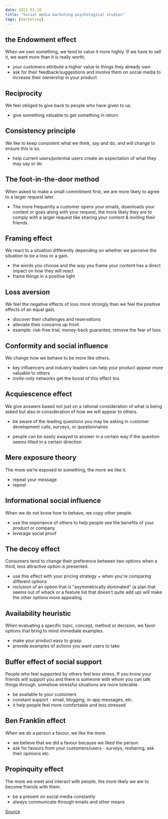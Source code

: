 ```yaml
---
date: 2021-01-10
title: "Social media marketing psychological studies"
tags: [marketing]
---
```


## the Endowment effect

When we own something, we tend to value it more highly. If we have to sell it, we want more than it is really worth.

- your customers attribute a higher value to things they already own
- ask for their feedback/suggestions and involve them on social media to increase their ownership in your product

## Reciprocity

We feel obliged to give back to people who have given to us.

- give something valuable to get something in return

## Consistency principle

We like to keep consistent what we think, say and do, and will change to ensure this is so.

- help current users/potential users create an expectation of what they may say or do

## The foot-in-the-door method

When asked to make a small commitment first, we are more likely to agree to a larger request later.

- The more frequently a customer opens your emails, downloads your content or goes along with your request, the more likely they are to comply with a larger request like sharing your content & inviting their friends.

## Framing effect

We react to a situation differently depending on whether we perceive the situation to be a loss or a gain.

- the words you choose and the way you frame your content has a direct impact on how they will react
- frame things in a positive light

## Loss aversion

We feel the negative effects of loss more strongly than we feel the positive effects of an equal gain.

- discover their challenges and reservations
- alleviate their concerns up front
- example: risk-free trial, money-back guarantee, remove the fear of loss

## Conformity and social influence

We change how we behave to be more like others.

- key influencers and industry leaders can help your product appear more valuable to others
- invite-only networks get the boost of this effect too

## Acquiescence effect

We give answers based not just on a rational consideration of what is being asked but also in consideration of how we will appear to others.

- be aware of the leading questions you may be asking in customer development calls, surveys, or questionnaires

- people can be easily swayed to answer in a certain way if the question seems tilted in a certain direction

## Mere exposure theory

The more we’re exposed to something, the more we like it.

- repeat your message
- repost

## Informational social influence

When we do not know how to behave, we copy other people.

- use the experience of others to help people see the benefits of your product or company
- leverage social proof

## The decoy effect

Consumers tend to change their preference between two options when a third, less attractive option is presented.

- use this effect with your pricing strategy + when you're comparing different options
- inclusion of an option that is “asymmetrically dominated” (a plan that seems out of whack or a feature list that doesn’t quite add up) will make the other options more appealing

## Availability heuristic

When evaluating a specific topic, concept, method or decision, we favor options that bring to mind immediate examples.

- make your product easy to grasp
- provide examples of actions you want users to take

## Buffer effect of social support

People who feel supported by others feel less stress. If you know your friends will support you and there is someone with whom you can talk things through, somehow stressful situations are more tolerable.

- be available to your customers
- constant support - email, blogging, in-app messages, etc.
- it help people feel more comfortable and less stressed

## Ben Franklin effect

When we do a person a favour, we like the more.

- we believe that we did a favour because we liked the person
- ask for favours from your customers/users - surveys, resharing, ask their opinions etc.

## Propinquity effect

The more we meet and interact with people, the more likely we are to become friends with them.

- be a present on social media constantly
- always communicate through emails and other means

[Source](https://buffer.com/resources/psychological-studies-marketing/)